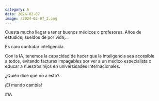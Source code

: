 ```yaml
--- 
category: A 
date: 2024-02-07 
image: /2024-02-07_2.png 
--- 
```


Cuesta mucho llegar a tener buenos médicos o profesores. Años de estudios, sueldos de por vida,...

Es caro contratar inteligencia. 

Con la IA, tenemos la capacidad de hacer que la inteligencia sea accesible a todos, evitando facturas impagables por ver a un médico especialista o educar a nuestros hijos en universidades internacionales.

¿Quién dice que no a esto?

¡El mundo cambia!

#IA